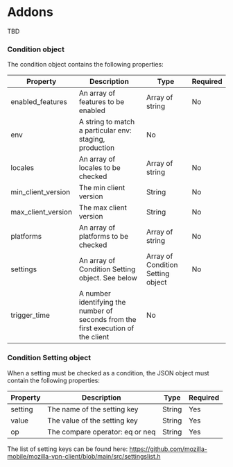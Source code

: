 # Addons

TBD

### Condition object

The condition object contains the following properties:

| Property | Description | Type | Required |
| --- | --- | --- | --- |
| enabled_features | An array of features to be enabled | Array of string | No |
| env | A string to match a particular env: staging, production | No |
| locales | An array of locales to be checked | Array of string | No |
| min_client_version | The min client version | String | No |
| max_client_version | The max client version | String | No |
| platforms | An array of platforms to be checked | Array of string | No |
| settings | An array of Condition Setting object. See below | Array of Condition Setting object | No |
| trigger_time | A number identifying the number of seconds from the first execution of the client | No |

### Condition Setting object

When a setting must be checked as a condition, the JSON object must contain the following properties:

| Property | Description | Type | Required |
| --- | --- | --- | --- |
| setting | The name of the setting key | String | Yes |
| value | The value of the setting key | String | Yes |
| op | The compare operator: eq or neq | String | Yes |

The list of setting keys can be found here: https://github.com/mozilla-mobile/mozilla-vpn-client/blob/main/src/settingslist.h
